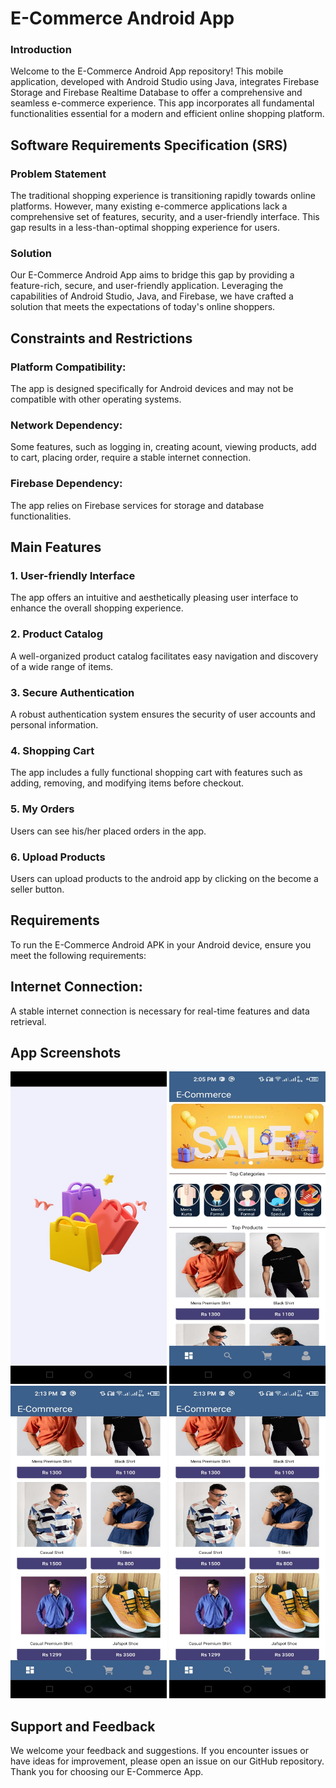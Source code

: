 # E-Commerce Android App

### Introduction

Welcome to the E-Commerce Android App repository! This mobile application, developed with Android Studio using Java, integrates Firebase Storage and Firebase Realtime Database to offer a comprehensive and seamless e-commerce experience. This app incorporates all fundamental functionalities essential for a modern and efficient online shopping platform.

## Software Requirements Specification (SRS)

### Problem Statement

The traditional shopping experience is transitioning rapidly towards online platforms. However, many existing e-commerce applications lack a comprehensive set of features, security, and a user-friendly interface. This gap results in a less-than-optimal shopping experience for users.

### Solution

Our E-Commerce Android App aims to bridge this gap by providing a feature-rich, secure, and user-friendly application. Leveraging the capabilities of Android Studio, Java, and Firebase, we have crafted a solution that meets the expectations of today's online shoppers.

## Constraints and Restrictions

### Platform Compatibility: 

The app is designed specifically for Android devices and may not be compatible with other operating systems.

### Network Dependency: 

Some features, such as logging in, creating acount, viewing products, add to cart, placing order, require a stable internet connection.

### Firebase Dependency: 

The app relies on Firebase services for storage and database functionalities.

## Main Features

### 1. User-friendly Interface
   
The app offers an intuitive and aesthetically pleasing user interface to enhance the overall shopping experience.

### 2. Product Catalog
   
A well-organized product catalog facilitates easy navigation and discovery of a wide range of items.

### 3. Secure Authentication

A robust authentication system ensures the security of user accounts and personal information.

### 4. Shopping Cart
   
The app includes a fully functional shopping cart with features such as adding, removing, and modifying items before checkout.

### 5. My Orders
    
Users can see his/her placed orders in the app.

### 6. Upload Products
    
Users can upload products to the android app by clicking on the become a seller button.

## Requirements

To run the E-Commerce Android APK in your Android device, ensure you meet the following requirements:

## Internet Connection: 

A stable internet connection is necessary for real-time features and data retrieval.

## App Screenshots

<img src="AppScreenshots/splashScreen.jpeg" alt="App Screenshot" width="250" height="500">      <img src="AppScreenshots/main_dashboard.jpeg" alt="App Screenshot" width="250" height="500">      <img src="AppScreenshots/dashboard_products.jpeg" alt="App Screenshot" width="250" height="500">      <img src="AppScreenshots/dashboard_products.jpeg" alt="App Screenshot" width="250" height="500">


## Support and Feedback

We welcome your feedback and suggestions. If you encounter issues or have ideas for improvement, please open an issue on our GitHub repository. Thank you for choosing our E-Commerce App.
